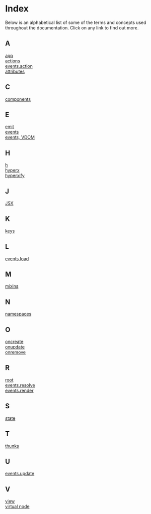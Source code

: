 # Index

Below is an alphabetical list of some of the terms and concepts used throughout the documentation. Click on any link to find out more.

## A

[app](/src/app.js)<br>
[actions](/docs/actions.md)<br>
[events.action](/docs/events.md#action)<br>
[attributes](/docs/vnodes.md#attributes)<br>

## C

[components](/docs/components.md)<br>

## E

[emit](/docs/events.md#custom-events)<br>
[events](/docs/events.md)<br>
[events, VDOM](/docs/vdom-events.md)<br>

## H

[h](/src/h.js)<br>
[hyperx](/docs/hyperx.md)<br>
[hyperxify](https://github.com/substack/hyperxify)<br>

## J

[JSX](/docs/jsx.md)<br>

## K

[keys](/docs/keys.md)<br>

## L

[events.load](/docs/events.md#load)<br>

## M

[mixins](/docs/mixins.md)<br>

## N

[namespaces](/docs/actions.md#namespaces)<br>

## O

[oncreate](/docs/vdom-events.md#oncreate)<br>
[onupdate](/docs/vdom-events.md#onupdate)<br>
[onremove](/docs/vdom-events.md#onremove)<br>

## R

[root](/docs/root.md)<br>
[events.resolve](/docs/events.md#resolve)<br>
[events.render](/docs/events.md#render)<br>

## S

[state](/docs/state.md)<br>

## T

[thunks](/docs/actions.md#thunks)

## U

[events.update](/docs/events.md#eventsupdate)<br>

## V

[view](/docs/view.md)<br>
[virtual node](/docs/vnodes.md)<br>
